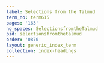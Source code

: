 ```yaml
---
label: Selections from the Talmud
term_no: term615
pages: '163'
no_spaces: SelectionsfromtheTalmud
pid: selectionsfromthetalmud
order: '0870'
layout: generic_index_term
collection: index-headings
---
```

